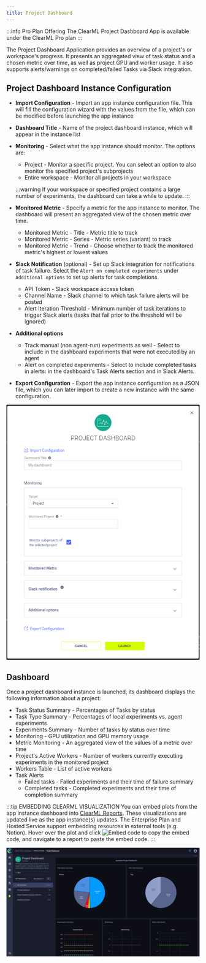 ```yaml
---
title: Project Dashboard
---
```


:::info Pro Plan Offering
The ClearML Project Dashboard App is available under the ClearML Pro plan
:::

The Project Dashboard Application provides an overview of a project's or workspace's progress. It presents an aggregated 
view of task status and a chosen metric over time, as well as project GPU and worker usage. It also supports alerts/warnings 
on completed/failed Tasks via Slack integration.

## Project Dashboard Instance Configuration
* **Import Configuration** - Import an app instance configuration file. This will fill the configuration wizard with the 
  values from the file, which can be modified before launching the app instance
* **Dashboard Title** - Name of the project dashboard instance, which will appear in the instance list
* **Monitoring** - Select what the app instance should monitor. The options are:
    * Project - Monitor a specific project. You can select an option to also monitor the specified project's subprojects
    * Entire workspace - Monitor all projects in your workspace
            
  :::warning
  If your workspace or specified project contains a large number of experiments, the dashboard can take a while to update.
  :::

* **Monitored Metric** - Specify a metric for the app instance to monitor. The dashboard will present an aggregated view 
of the chosen metric over time.
  * Monitored Metric - Title - Metric title to track
  * Monitored Metric - Series - Metric series (variant) to track
  * Monitored Metric - Trend - Choose whether to track the monitored metric's highest or lowest values
* **Slack Notification** (optional) - Set up Slack integration for notifications of task failure. Select the 
`Alert on completed experiments` under `Additional options` to set up alerts for task completions.
  * API Token - Slack workspace access token 
  * Channel Name - Slack channel to which task failure alerts will be posted
  * Alert Iteration Threshold - Minimum number of task iterations to trigger Slack alerts (tasks that fail prior to the threshold will be ignored)
* **Additional options**
  * Track manual (non agent-run) experiments as well - Select to include in the dashboard experiments that were not executed by an agent
  * Alert on completed experiments - Select to include completed tasks in alerts: in the dashboard's Task Alerts section and in Slack Alerts.
* **Export Configuration** - Export the app instance configuration as a JSON file, which you can later import to create 
  a new instance with the same configuration.
  
![Dashboard app wizard](../../img/apps_dashboard_wizard.png)

## Dashboard

Once a project dashboard instance is launched, its dashboard displays the following information about a project:  
* Task Status Summary - Percentages of Tasks by status
* Task Type Summary - Percentages of local experiments vs. agent experiments
* Experiments Summary - Number of tasks by status over time
* Monitoring - GPU utilization and GPU memory usage
* Metric Monitoring - An aggregated view of the values of a metric over time
* Project's Active Workers - Number of workers currently executing experiments in the monitored project
* Workers Table - List of active workers
* Task Alerts
  * Failed tasks - Failed experiments and their time of failure summary
  * Completed tasks - Completed experiments and their time of completion summary 


:::tip EMBEDDING CLEARML VISUALIZATION
You can embed plots from the app instance dashboard into [ClearML Reports](../webapp_reports.md). These visualizations 
are updated live as the app instance(s) updates. The Enterprise Plan and Hosted Service support embedding resources in 
external tools (e.g. Notion). Hover over the plot and click <img src="/docs/latest/icons/ico-plotly-embed-code.svg" alt="Embed code" className="icon size-md space-sm" /> 
to copy the embed code, and navigate to a report to paste the embed code.
:::

![App dashboard](../../img/apps_dashboard.png)
